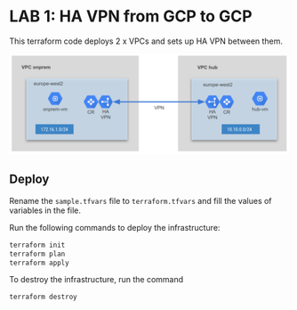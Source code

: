 # LAB 1: HA VPN from GCP to GCP

This terraform code deploys 2 x VPCs and sets up HA VPN between them.

![HA VPN from GCP to GCP](diagram.png)

## Deploy

Rename the `sample.tfvars` file to `terraform.tfvars` and fill the values of variables in the file.

Run the following commands to deploy the infrastructure:
```hcl
terraform init
terraform plan
terraform apply
```
To destroy the infrastructure, run the command
```hcl
terraform destroy
```
